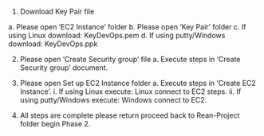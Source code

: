 1.	Download Key Pair file

  a. Please open ‘EC2 Instance’ folder
  b. Please open ‘Key Pair’ folder
  c. If using Linux download: KeyDevOps.pem
  d. If using putty/Windows download: KeyDevOps.ppk

2.	Please open ‘Create Security group’ file
  a.	Execute steps in ‘Create Security group’ document.

3.	Please open Set up EC2 Instance folder
  a.	Execute steps in ‘Create EC2 Instance’.
    i.	If using Linux execute: Linux connect to EC2 steps.
    ii.	If using putty/Windows execute: Windows connect to EC2.

4.	All steps are complete please return proceed back to Rean-Project folder begin Phase 2.
